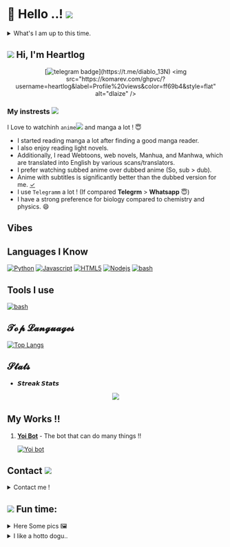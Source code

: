 # :wave: Hello ..! <img src="https://telegra.ph/file/a0e0a02352d078934dd00.jpg" width="30px">
<details>
<summary>What's I am up to this time.</summary>
<div>

- [ ] Available 
- [x] Kinda involved in work 💙

</div>
<!-- ends -->
</details>


<h2 align="left"><img src="https://i.pinimg.com/originals/1c/79/ac/1c79ac50b06bb42a24058bf13c162a3e.gif" width="30px"> Hi, I'm Heartlog</h2>

<div align="center">

[![telegram badge](https://img.shields.io/badge/Telegram-Maday(@diablo_13N)-00adb5?style=flat&logo=telegram)](https://t.me/diablo_13N)  
<img src="https://komarev.com/ghpvc/?username=heartlog&label=Profile%20views&color=ff69b4&style=flat" alt="dlaize" />
</div>

### My instrests <img src="https://c.tenor.com/nWr4wY4tZMUAAAAi/cute-bunny-girl-heart.gif" width="25px">

I Love to watchinh `anime`<img src="https://64.media.tumblr.com/e1e34fb5b9c17f95db3e54f936f2dede/tumblr_nwuic57GRg1udvy5wo1_500.gif" width="25px"> and manga a lot ! 😇
- I started reading manga a lot after finding a good manga reader.
- I also enjoy reading light novels.
- Additionally, I read Webtoons, web novels, Manhua, and Manhwa, which are translated into English by various scans/translators.
- I prefer watching subbed anime over dubbed anime (So, sub > dub).
- Anime with subtitles is significantly better than the dubbed version for me. [✓](https://reelrundown.com/animation/Subbed-vs-Dubbed-Which-is-the-Best-Way-to-Watch-Anime)
- I use `Telegramm` a lot ! (If compared **Telegrm** > **Whatsapp** 😇)
- I have a strong preference for biology compared to chemistry and physics. 😄


## Vibes



## Languages I Know
[![Python](https://img.shields.io/badge/Python-Python%203.9.X-fff000?style=for-the-badge&logo=Python&logoColor=blue)]()
[![Javascript](https://img.shields.io/badge/Javascript-Beginner-fff000?style=for-the-badge&logo=javascript&logoColor=fff334)]()
[![HTML5](https://img.shields.io/badge/HTML5-website-f56500?style=for-the-badge&logo=html5&logoColor=f56500)]()
[![Nodejs](https://img.shields.io/badge/Node.js-moderate-82d61c?style=for-the-badge&logo=node.js&logoColor=82d61c)]()
[![bash](https://img.shields.io/badge/bash-moderate-4EAA25?style=for-the-badge&logo=gnubash&logoColor=4EAA25)]()

## Tools I use

[![bash](https://img.shields.io/badge/vscode-grey?style=for-the-badge&logo=Visual-studio-code&logoColor=blue)]()

## 𝓣𝓸𝓹 𝓛𝓪𝓷𝓰𝓾𝓪𝓰𝓮𝓼

[![Top Langs](https://github-readme-stats.vercel.app/api/top-langs/?username=heartlog&layout=compact)](https://github.com/anuraghazra/github-readme-stats)

## 𝓢𝓽𝓪𝓽𝓼
* **𝙎𝙩𝙧𝙚𝙖𝙠 𝙎𝙩𝙖𝙩𝙨**
<p align="center">
  <a href="https://github.com/heartlog">
    <img src="https://github-readme-stats.vercel.app/api?username=heartlog&show_icons=true&theme=merko"/>
  </a>
</p>




## My Works !!

1) [**Yoi Bot**](https://t.me/streamtapeul_bot) - The bot that can do many things !!
   <p align="centre"><a href="https://t.me/streamtapeul_bot"><img alt="Yoi bot" src="https://telegra.ph/file/1ca55de37da4892934e4f.jpg" width="100px"></a></p>

## **Contact** <img src="https://telegra.ph/file/3057a91776e2afa64600d.jpg" width="25px">

<details>
<summary>Contact me !</summary>

[![Telegram](https://img.shields.io/badge/Telegram-Maday(@diablo_13N)-f15dff?style=for-the-badge&logo=telegram)](https://t.me/diablo_13N)

[![Telegram Channel](https://img.shields.io/badge/Telegram%20Channel-OY%20BAKA%20!-c6eff3?style=for-the-badge&logo=Telegram)](https://t.me/baka_no_onii)

[![Telegram Group](https://img.shields.io/badge/Telegram%20Support%20Group-Anime%20Chat%20X-00adb5?style=for-the-badge&logo=Telegram)](https://t.me/anim_chatx)

[![Twitter](https://img.shields.io/badge/Twitter-anime_element-%23282a36?style=for-the-badge&logo=Twitter)](https://www.twitter.com/anime_element)

[![Discord Server](https://img.shields.io/badge/Discord-Discord%20Server(currently%20in%20maintanance)-6000d0?style=for-the-badge&logo=Discord)]()

[![AniList](https://img.shields.io/badge/AniList-diablo13n-00a2ff?style=for-the-badge&logo=anilist)](https://anilist.co/user/diablo13N/)
> Feel free to dm me !! Join my channel and group ..

</details>

## <h2 align="centre"><img src="https://c.tenor.com/DbRUHnh1JfsAAAAM/chika-chika-dance.gif" width="10px"> Fun time:</h2>
<details>
<summary>Here Some pics 🖼️</summary>
<!-- pics starts -->

<img src="https://github.com/heartlog/heartlog/blob/main/src/heartlogname.png" width="200px">

<img src="https://telegra.ph/file/a6ddd1e554528d1c0dbd7.jpg" width="200px">
</details>


<details>
<summary>I like a hotto dogu..</summary>
<div>

https://user-images.githubusercontent.com/76758776/140639300-2d535f7a-d078-4df7-a09a-bbf8a6bd1ae9.mp4

</div>
<!-- pics ends -->
</details>
